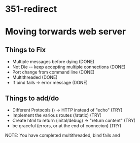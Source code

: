 # 351-redirect

# Moving torwards web server

## Things to Fix
* Multiple messages before dying (DONE)
* Not Die -- keep accepting multiple connections (DONE)
* Port change from command line (DONE)
* Multithreaded (DONE)
* If bind fails -> error message (DONE)

## Things to add/do
* Different Protocols () -> HTTP instead of "echo" (TRY)
* Implement the various routes (/static) (TRY)
* Create html to return (inital/debug) -> "return content" (TRY)
* be graceful (errors, or at the end of connecion) (TRY)


NOTE: You have completed multithreaded, bind fails and